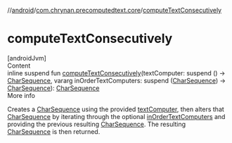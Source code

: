 //[android](../../index.md)/[com.chrynan.precomputedtext.core](index.md)/[computeTextConsecutively](compute-text-consecutively.md)



# computeTextConsecutively  
[androidJvm]  
Content  
inline suspend fun [computeTextConsecutively](compute-text-consecutively.md)(textComputer: suspend () -> [CharSequence](https://kotlinlang.org/api/latest/jvm/stdlib/kotlin/-char-sequence/index.html), vararg inOrderTextComputers: suspend ([CharSequence](https://kotlinlang.org/api/latest/jvm/stdlib/kotlin/-char-sequence/index.html)) -> [CharSequence](https://kotlinlang.org/api/latest/jvm/stdlib/kotlin/-char-sequence/index.html)): [CharSequence](https://kotlinlang.org/api/latest/jvm/stdlib/kotlin/-char-sequence/index.html)  
More info  


Creates a [CharSequence](https://kotlinlang.org/api/latest/jvm/stdlib/kotlin/-char-sequence/index.html) using the provided [textComputer](compute-text-consecutively.md), then alters that [CharSequence](https://kotlinlang.org/api/latest/jvm/stdlib/kotlin/-char-sequence/index.html) by iterating through the optional [inOrderTextComputers](compute-text-consecutively.md) and providing the previous resulting [CharSequence](https://kotlinlang.org/api/latest/jvm/stdlib/kotlin/-char-sequence/index.html). The resulting [CharSequence](https://kotlinlang.org/api/latest/jvm/stdlib/kotlin/-char-sequence/index.html) is then returned.

  



